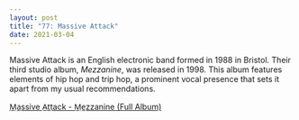 ```yaml
---
layout: post
title: "77: Massive Attack"
date: 2021-03-04
---
```


Massive Attack is an English electronic band formed in 1988 in Bristol. Their third studio album, *Mezzanine*, was released in 1998. This album features elements of hip hop and trip hop, a prominent vocal presence that sets it apart from my usual recommendations. 

[M̲a̲ssive A̲t̲tack - M̲e̲zzanine (Full Album)](https://youtu.be/ORxdyjvfItk)  
